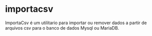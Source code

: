 # importacsv
ImportaCsv é um utilitario para importar ou remover dados a partir de arquivos
csv para o banco de dados Mysql ou MariaDB.
